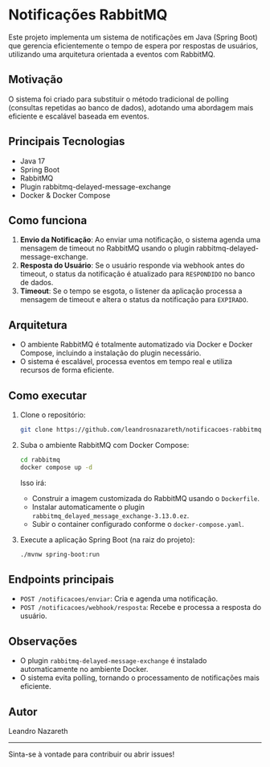 # Notificações RabbitMQ

Este projeto implementa um sistema de notificações em Java (Spring Boot) que gerencia eficientemente o tempo de espera por respostas de usuários, utilizando uma arquitetura orientada a eventos com RabbitMQ.

## Motivação

O sistema foi criado para substituir o método tradicional de polling (consultas repetidas ao banco de dados), adotando uma abordagem mais eficiente e escalável baseada em eventos.

## Principais Tecnologias
- Java 17
- Spring Boot
- RabbitMQ
- Plugin rabbitmq-delayed-message-exchange
- Docker & Docker Compose

## Como funciona

1. **Envio da Notificação**: Ao enviar uma notificação, o sistema agenda uma mensagem de timeout no RabbitMQ usando o plugin rabbitmq-delayed-message-exchange.
2. **Resposta do Usuário**: Se o usuário responde via webhook antes do timeout, o status da notificação é atualizado para `RESPONDIDO` no banco de dados.
3. **Timeout**: Se o tempo se esgota, o listener da aplicação processa a mensagem de timeout e altera o status da notificação para `EXPIRADO`.

## Arquitetura

- O ambiente RabbitMQ é totalmente automatizado via Docker e Docker Compose, incluindo a instalação do plugin necessário.
- O sistema é escalável, processa eventos em tempo real e utiliza recursos de forma eficiente.

## Como executar

1. Clone o repositório:
   ```sh
   git clone https://github.com/leandrosnazareth/notificacoes-rabbitmq.git
   ```
2. Suba o ambiente RabbitMQ com Docker Compose:
   ```sh
   cd rabbitmq
   docker compose up -d
   ```
   Isso irá:
   - Construir a imagem customizada do RabbitMQ usando o `Dockerfile`.
   - Instalar automaticamente o plugin `rabbitmq_delayed_message_exchange-3.13.0.ez`.
   - Subir o container configurado conforme o `docker-compose.yaml`.

3. Execute a aplicação Spring Boot (na raiz do projeto):
   ```sh
   ./mvnw spring-boot:run
   ```

## Endpoints principais

- `POST /notificacoes/enviar`: Cria e agenda uma notificação.
- `POST /notificacoes/webhook/resposta`: Recebe e processa a resposta do usuário.

## Observações

- O plugin `rabbitmq-delayed-message-exchange` é instalado automaticamente no ambiente Docker.
- O sistema evita polling, tornando o processamento de notificações mais eficiente.

## Autor
Leandro Nazareth

---

Sinta-se à vontade para contribuir ou abrir issues!
